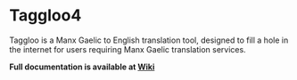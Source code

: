 # Taggloo4

Taggloo is a Manx Gaelic to English translation tool, designed to fill a hole in the internet for users requiring Manx Gaelic translation services.

**Full documentation is available at [Wiki](https://github.com/ProgramX-NPledger/Taggloo4/wiki)**


